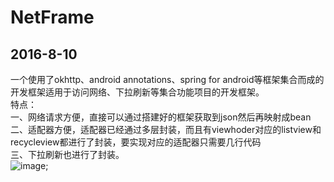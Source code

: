 # NetFrame
2016-8-10
-----------------
一个使用了okhttp、android annotations、spring for android等框架集合而成的开发框架适用于访问网络、下拉刷新等集合功能项目的开发框架。<br/>
特点： <br/>
一、网络请求方便，直接可以通过搭建好的框架获取到json然后再映射成bean <br/>
二、适配器方便，适配器已经通过多层封装，而且有viewhoder对应的listview和recycleview都进行了封装，要实现对应的适配器只需要几行代码<br/>
三、下拉刷新也进行了封装。<br/>
![image](http://b229.photo.store.qq.com/psb?/V13onOga2qcUC7/0Qh5QxFL3Z4X4T7z*9WXUYWm3kb2zt74kkt5rzPUM1I!/b/dOUAAAAAAAAA&amp;bo=xgA4AcYAOAECCCw!);

